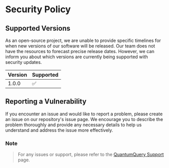 # Security Policy

## Supported Versions

As an open-source project, we are unable to provide specific timelines for when new versions of our software will be released. Our team does not have the resources to forecast precise release dates. However, we can inform you about which versions are currently being supported with security updates.

| Version | Supported          |
| ------- | ------------------ 
|  1.0.0  | :white_check_mark: |

## Reporting a Vulnerability

If you encounter an issue and would like to report a problem, please create an issue on our repository's issue page. We encourage you to describe the problem thoroughly and provide any necessary details to help us understand and address the issue more effectively.

### Note
> For any issues or support, please refer to the [QuantumQuery Support]([https://github.com/Katyaraa1/QuantumQuery/pulls](https://github.com/Quantum-Query/QuantumQuery/issues)) page.

